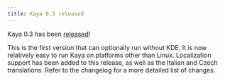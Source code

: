 ```yaml
---
title: Kaya 0.3 released
---
```

Kaya 0.3 has been [released](download.html)!

This is the first version that can optionally run without KDE. It is now relatively easy to run Kaya on platforms other than Linux.
Localization support has been added to this release, as well as the Italian and Czech translations.
Refer to the changelog for a more detailed list of changes.
